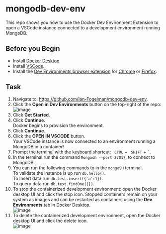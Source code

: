 # mongodb-dev-env

This repo shows you how to use the Docker Dev Environment Extension to open a VSCode instance connected to a development environment running MongoDB.

## Before you Begin
- Install [Docker Desktop](https://www.docker.com/products/docker-desktop/) 
- Install [VSCode](https://code.visualstudio.com/).
- Install the [Dev Environments browser extension](https://github.com/docker/dev-envs-extension) for [Chrome](https://chrome.google.com/webstore/detail/docker-dev-environments/gnagpachnalcofcblcgdbofnfakdbeka) or [Firefox](https://addons.mozilla.org/en-US/firefox/addon/docker-dev-environments/).

## Task

1. Navigate to: https://github.com/Ian-Fogelman/mongodb-dev-env.
2. Click the **Open in Dev Environments** button on the top-right of the repo:
![image](https://github.com/Ian-Fogelman/mongodb-dev-env/assets/8229464/4daa7e76-6314-4ae6-9c7e-11d00f477a02)
2. Click **Get Started**.
3. Click **Continue**. \
  Docker begins to provision the environment.
4. Click **Continue**.
5. Click the **OPEN IN VSCODE** button. \
   Your VSCode instance is now connected to an environment running a MongoDB in a container!
6. Prompt the terminal with the keyboard shortcut: ``` CTRL``` + ``` SHIFT``` + ``` ` ```.
7. In the terminal run the command `Mongosh --port 27017`, to connect to MongoDB.
8. You can run the following commands to in the `mongoSH` terminal, \
To validate the instance is up run `db.hello()`. \
To Insert data run `db.test.insert({'a':1})`. \
To query data run `db.test.findOne({})`.
9. To stop the containerized development environment: open the Docker desktop UI and click the stop icon. Stopped containers remain on your system as images and can be restarted as containers using the **Dev Environments** tab in Docker Desktop.\
![image](https://github.com/Ian-Fogelman/mongodb-dev-env/assets/8229464/b0752821-1fa4-4a7f-8ccc-db7b5ce5c9d8)
10. To delete the containerized development environment, open the Docker desktop UI and click the delete icon.\
![image](https://github.com/Ian-Fogelman/mongodb-dev-env/assets/8229464/8b188aff-938c-43e2-91f4-394f0bbe6779)

